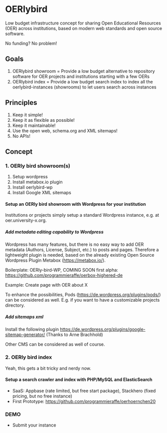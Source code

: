 # OERlybird
Low budget infrastructure concept for sharing Open Educational Resources (OER) across institutions, based on modern web standards and open source software.

No funding? No problem!

## Goals
1. OERlybird showroom = Provide a low budget alternative to repository software for OER projects and institutions starting with a few OERs 
2. OERlybird index = Provide a low budget search index to index all the oerlybird-instances (showrooms) to let users search across instances

## Principles
1. Keep it simple!
2. Keep it as flexible as possible!
3. Keep it maintainable!
4. Use the open web, schema.org and XML sitemaps!
5. No APIs!

## Concept

### 1. OERly bird showroom(s)

1. Setup wordpress
2. Install metabox.io plugin
3. Install oerlybird-wp
4. Install Google XML sitemaps

#### Setup an OERly bird showroom with Wordpress for your institution
Institutions or projects simply setup a standard Wordpress instance, e.g. at oer.university-x.org. 

##### Add metadata editing capability to Wordpress
Wordpress has many features, but there is no easy way to add OER metadata (Authors, License, Subject, etc.) to posts and pages. Therefore a lightweight plugin is needed, based on the already existing Open Source Wordpress Plugin Metabox (https://metabox.io/).

Boilerplate: OERly-bird-WP, COMING SOON
first alpha: https://github.com/programmieraffe/oerbox-highered-de

Example: Create page with OER about X

To enhance the possibilities, Pods (https://de.wordpress.org/plugins/pods/) can be considered as well. E.g. if you want to have a customizable projects directory.

##### Add sitemaps xml

Install the following plugin
https://de.wordpress.org/plugins/google-sitemap-generator/ (Thanks to Arne Brachhold)

Other CMS can be considered as well of course. 

### 2. OERly bird index

Yeah, this gets a bit tricky and nerdy now. 

#### Setup a search crawler and index with PHP/MySQL and ElasticSearch

- SaaS: Appbase (rate limited, but free start package), Stackhero (fixed pricing, but no free instance)
- First Prototype: https://github.com/programmieraffe/oerhoernchen20

### DEMO

- Submit your instance
